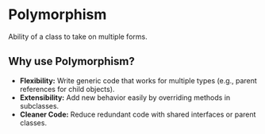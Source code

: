 # Polymorphism

Ability of a class to take on multiple forms.

## Why use Polymorphism?

- **Flexibility:** Write generic code that works for multiple types (e.g., parent references for child objects).
- **Extensibility:** Add new behavior easily by overriding methods in subclasses.
- **Cleaner Code:** Reduce redundant code with shared interfaces or parent classes.
